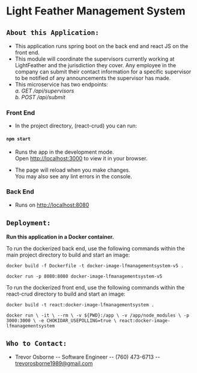 # Light Feather Management System

## `About this Application:`
* This application runs spring boot on the back end and react JS on the front end.
* This module will coordinate the supervisors currently working at LightFeather and the jurisdiction they cover.
  Any employee in the company can submit their contact information for a specific supervisor to be notified of
  any announcements the supervisor has made.
* This microservice has two endpoints: \
  _a. GET /api/supervisors \
  b. POST /api/submit_


### Front End
* In the project directory, (react-crud) you can run:

#### `npm start`

* Runs the app in the development mode.\
Open [http://localhost:3000](http://localhost:3000) to view it in your browser.

* The page will reload when you make changes.\
You may also see any lint errors in the console.

### Back End
* Runs on [http://localhost:8080](http://localhost:8080)

## `Deployment:`
**Run this application in a Docker container.**

To run the dockerized back end, use the following commands within the main project directory 
to build and start an image:

`docker build -f Dockerfile -t docker-image-lfmanagementsystem-v5 .`

`docker run -p 8080:8080 docker-image-lfmanagementsystem-v5`

To run the dockerized front end, use the following commands within the react-crud directory
to build and start an image:

`docker build -t react:docker-image-lfmanagementsystem .`

`docker run \
  -it \
  --rm \
  -v ${PWD}:/app \
  -v /app/node_modules \
  -p 3000:3000 \
  -e CHOKIDAR_USEPOLLING=true \
  react:docker-image-lfmanagementsystem`

  
## `Who to Contact:`
* Trevor Osborne -- Software Engineer -- (760) 473-6713 -- trevorosborne1989@gmail.com

